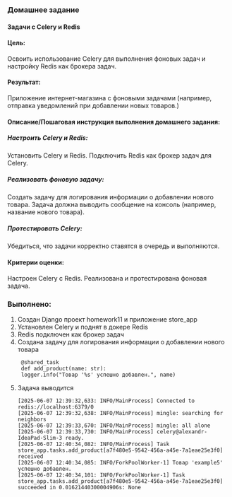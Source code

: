 ### Домашнее задание
#### Задачи с Celery и Redis

#### Цель:
Освоить использование Celery для выполнения фоновых задач и настройку Redis как брокера задач.
#### Результат:
Приложение интернет-магазина с фоновыми задачами (например, отправка уведомлений при добавлении новых товаров.)


#### Описание/Пошаговая инструкция выполнения домашнего задания:
##### Настроить Celery и Redis:
Установить Celery и Redis.
Подключить Redis как брокер задач для Celery.
##### Реализовать фоновую задачу:
Создать задачу для логирования информации о добавлении нового товара.
Задача должна выводить сообщение на консоль (например, название нового товара).
##### Протестировать Celery:
Убедиться, что задачи корректно ставятся в очередь и выполняются.

#### Критерии оценки:
Настроен Celery с Redis.
Реализована и протестирована фоновая задача.

### Выполнено:
1. Создан Django проект homework11 и приложение store_app
2. Установлен Celery и поднят в докере Redis
3. Redis подключен как брокер задач
4. Создана задачу для логирования информации о добавлении нового товара
    ```
     @shared_task
     def add_product(name: str):
     logger.info("Товар '%s' успешно добавлен.", name)
    ```
5. Задача выводится
    ```
    [2025-06-07 12:39:32,633: INFO/MainProcess] Connected to redis://localhost:6379/0
    [2025-06-07 12:39:32,638: INFO/MainProcess] mingle: searching for neighbors
    [2025-06-07 12:39:33,670: INFO/MainProcess] mingle: all alone
    [2025-06-07 12:39:33,730: INFO/MainProcess] celery@alexandr-IdeaPad-Slim-3 ready.
    [2025-06-07 12:40:34,082: INFO/MainProcess] Task store_app.tasks.add_product[a7f480e5-9542-456a-a45e-7a1eae25e3f0] received
    [2025-06-07 12:40:34,085: INFO/ForkPoolWorker-1] Товар 'example5' успешно добавлен.
    [2025-06-07 12:40:34,101: INFO/ForkPoolWorker-1] Task store_app.tasks.add_product[a7f480e5-9542-456a-a45e-7a1eae25e3f0] succeeded in 0.01621440300004906s: None
   ```